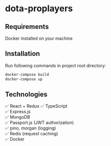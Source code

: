 # dota-proplayers

## Requirements
Docker installed on your machine

## Installation
Run following commands in project root directory:
```sh
docker-compose build
docker-compose up
```

## Technologies
✅ React + Redux
✅ TypeScript  
✅ Express.js  
✅ MongoDB  
✅ Passport.js (JWT authorization)  
✅ pino, morgan (logging)  
✅ Redis (request caching)  
✅ Docker  
